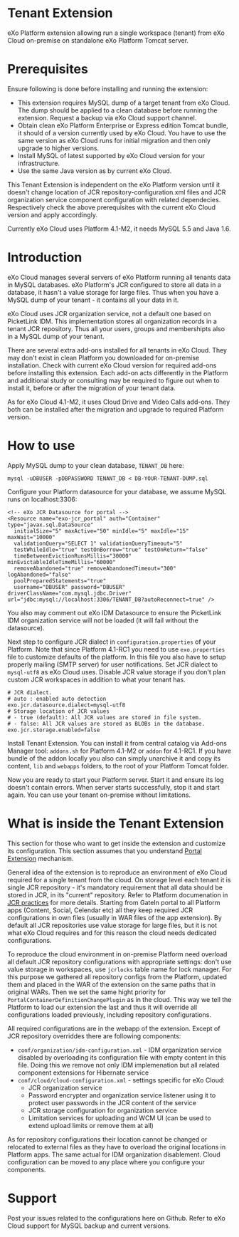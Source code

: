 Tenant Extension
================

eXo Platform extension allowing run a single workspace (tenant) from eXo Cloud on-premise on standalone eXo Platform Tomcat server.

Prerequisites
=============

Ensure following is done before installing and running the extension:
* This extension requires MySQL dump of a target tenant from eXo Cloud. The dump should be applied to a clean database before running the extension. Request a backup via eXo Cloud support channel.
* Obtain clean eXo Platform Enterprise or Express edition Tomcat bundle, it should of a version currently used by eXo Cloud. You have to use the same version as eXo Cloud runs for initial migration and then only upgrade to higher versions. 
* Install MySQL of latest supported by eXo Cloud version for your infrastructure. 
* Use the same Java version as by current eXo Cloud.

This Tenant Extension is independent on the eXo Platform version until it doesn't change location of JCR repository-configuration.xml files and JCR organization service component configuration with related dependecies. Respectively check the above prerequisites with the current eXo Cloud version and apply accordingly.

Currently eXo Cloud uses Platform 4.1-M2, it needs MySQL 5.5 and Java 1.6. 

Introduction
============

eXo Cloud manages several servers of eXo Platform running all tenants data in MySQL databases. eXo Platform's JCR configured to store all data in a database, it hasn't a value storage for large files. Thus when you have a MySQL dump of your tenant - it contains all your data in it. 

eXo Cloud uses JCR organization service, not a default one based on PicketLink IDM. This implementation stores all organization records in a tenant JCR repository. Thus all your users, groups and membershipts also in a MySQL dump of your tenant. 

There are several extra add-ons installed for all tenants in eXo Cloud. They may don't exist in clean Platform you downloaded for on-premise installation. Check with current eXo Cloud version for required add-ons before installing this extension. Each add-on acts differently in the Platform and additional study or consulting may be required to figure out when to install it, before or after the migration of your tenant data.

As for eXo Cloud 4.1-M2, it uses Cloud Drive and Video Calls add-ons. They both can be installed after the migration and upgrade to required Platform version.

How to use
==========

Apply MySQL dump to your clean database, `TENANT_DB` here:

    mysql -uDBUSER -pDBPASSWORD TENANT_DB < DB-YOUR-TENANT-DUMP.sql
    

Configure your Platform datasource for your database, we assume MySQL runs on localhost:3306:

    <!-- eXo JCR Datasource for portal -->
    <Resource name="exo-jcr_portal" auth="Container" type="javax.sql.DataSource"
      initialSize="5" maxActive="50" minIdle="5" maxIdle="15" maxWait="10000"
      validationQuery="SELECT 1" validationQueryTimeout="5" 
      testWhileIdle="true" testOnBorrow="true" testOnReturn="false"
      timeBetweenEvictionRunsMillis="30000" minEvictableIdleTimeMillis="60000"
      removeAbandoned="true" removeAbandonedTimeout="300" logAbandoned="false"
      poolPreparedStatements="true"
      username="DBUSER" password="DBUSER" driverClassName="com.mysql.jdbc.Driver" url="jdbc:mysql://localhost:3306/TENANT_DB?autoReconnect=true" /> 
         
  
You also may comment out eXo IDM Datasource to ensure the PicketLink IDM organization service will not be loaded (it will fail without the datasource).

Next step to configure JCR dialect in `configuration.properties` of your Platform. Note that since Platform 4.1-RC1 you need to use `exo.properties` file to customize defaults of the platform. In this file you also have to setup properly mailing (SMTP server) for user notifications.
Set JCR dialect to `mysql-utf8` as eXo Cloud uses. Disable JCR value storage if you don't plan custom JCR workspaces in addition to what your tenant has.

    # JCR dialect.
    # auto : enabled auto detection
    exo.jcr.datasource.dialect=mysql-utf8
    # Storage location of JCR values
    # - true (default): All JCR values are stored in file system.
    # - false: All JCR values are stored as BLOBs in the database.
    exo.jcr.storage.enabled=false
    


Install Tenant Extension. You can install it from central catalog via Add-ons Manager tool: `addons.sh` for Platform 4.1-M2 or `addon` for 4.1-RC1. If you have  bundle of the addon locally you also can simply unarchive it and copy its content, `lib` and `webapps` folders, to the root of your Platform Tomcat folder.

Now you are ready to start your Platform server. Start it and ensure its log doesn't contain errors. When server starts successfully, stop it and start again. You can use your tenant on-premise without limitations.


What is inside the Tenant Extension
===================================

This section for those who want to get inside the extension and customize its configuration. This section assumes that you understand [Portal Extension](http://docs.exoplatform.com/PLF40/PLFDevGuide.eXoPlatformExtensions.html) mechanism.

General idea of the extension is to reproduce an environment of eXo Cloud required for a single tenant from the cloud. On storage level each tenant it is single JCR repository - it's mandatory requirement that all data should be stored in JCR, in its "current" repository. Refer to Platform documenation in [JCR practices](http://docs.exoplatform.com/PLF40/JCR.UsingJCR.JCRApplicationPractices.html) for more details. Starting from GateIn portal to all Platform apps (Content, Social, Celendar etc) all they keep required JCR configurations in own files (usually in WAR files of the app extension). 
By default all JCR repositories use value storage for large files, but it is not what eXo Cloud requires and for this reason the cloud needs dedicated configurations. 

To reproduce the cloud environment in on-premise Platform need overload all default JCR repository configurations with appropriate settings: don't use value storage in workspaces, use `jcrlocks` table name for lock manager. For this purpose we gathered all repository configs from the Platform, updated them and placed in the WAR of the extension on the same paths that in original WARs. Then we set the same hight priority for `PortalContainerDefinitionChangePlugin` as in the cloud. This way we tell the Platform to load our extension the last and thus it will override all configurations loaded previously, including repository configurations.

All required configurations are in the webapp of the extension. Except of JCR repository overriddes there are following components:
* `conf/organization/idm-configuration.xml` - IDM organization service disabled by overloading its configuration file with empty content in this file. Doing this we remove not only IDM implemenation but all related component extensions for Hibernate service
* `conf/cloud/cloud-configuration.xml` - settings specific for eXo Cloud:
    * JCR organization service
    * Password encrypter and organization service listener using it to protect user passwords in the JCR content of the service
    * JCR storage configuration for organization service
    * Limitation services for uploading and WCM UI (can be used to extend upload limits or remove them at all)

As for repository configurations their location cannot be changed or relocated to external files as they have to overload the original locations in Platform apps. The same actual for IDM organization disablement. Cloud configuration can be moved to any place where you configure your components.


Support
=======

Post your issues related to the configurations here on Github. Refer to eXo Cloud support for MySQL backup and current versions.



